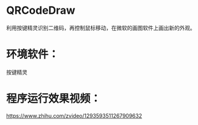 # QRCodeDraw
利用按键精灵识别二维码，再控制鼠标移动，在微软的画图软件上画出新的外观。

# 环境软件：
按键精灵

# 程序运行效果视频：
https://www.zhihu.com/zvideo/1293593511267909632
